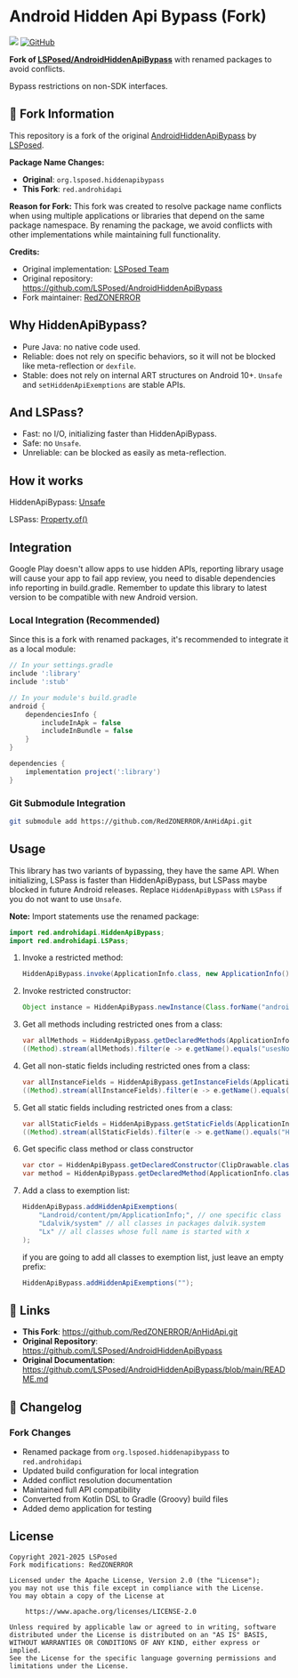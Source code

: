 # Android Hidden Api Bypass (Fork)

![](https://img.shields.io/badge/Android-1.0%20--%2016-blue.svg)
[![GitHub](https://img.shields.io/github/license/RedZONERROR/AnHidApi)](https://github.com/RedZONERROR/AnHidApi/blob/main/LICENSE)

**Fork of [LSPosed/AndroidHiddenApiBypass](https://github.com/LSPosed/AndroidHiddenApiBypass)** with renamed packages to avoid conflicts.

Bypass restrictions on non-SDK interfaces.

## 🔄 Fork Information

This repository is a fork of the original [AndroidHiddenApiBypass](https://github.com/LSPosed/AndroidHiddenApiBypass) by [LSPosed](https://github.com/LSPosed). 

**Package Name Changes:**
- **Original**: `org.lsposed.hiddenapibypass`
- **This Fork**: `red.androhidapi`

**Reason for Fork:**
This fork was created to resolve package name conflicts when using multiple applications or libraries that depend on the same package namespace. By renaming the package, we avoid conflicts with other implementations while maintaining full functionality.

**Credits:**
- Original implementation: [LSPosed Team](https://github.com/LSPosed)
- Original repository: https://github.com/LSPosed/AndroidHiddenApiBypass
- Fork maintainer: [RedZONERROR](https://github.com/RedZONERROR)

## Why HiddenApiBypass?

- Pure Java: no native code used.
- Reliable: does not rely on specific behaviors, so it will not be blocked like meta-reflection or `dexfile`.
- Stable: does not rely on internal ART structures on Android 10+. `Unsafe` and `setHiddenApiExemptions` are stable APIs.

## And LSPass?

- Fast: no I/O, initializing faster than HiddenApiBypass.
- Safe: no `Unsafe`.
- Unreliable: can be blocked as easily as meta-reflection.

## How it works

HiddenApiBypass: [Unsafe](https://lovesykun.cn/archives/android-hidden-api-bypass.html)

LSPass: [Property.of()](https://github.com/michalbednarski/LeakValue?tab=readme-ov-file#putting-it-all-together)

## Integration

Google Play doesn't allow apps to use hidden APIs, reporting library usage will cause your app to fail app review,
you need to disable dependencies info reporting in build.gradle.
Remember to update this library to latest version to be compatible with new Android version.

### Local Integration (Recommended)

Since this is a fork with renamed packages, it's recommended to integrate it as a local module:

```gradle
// In your settings.gradle
include ':library'
include ':stub'

// In your module's build.gradle
android {
    dependenciesInfo {
        includeInApk = false
        includeInBundle = false
    }
}

dependencies {
    implementation project(':library')
}
```

### Git Submodule Integration

```bash
git submodule add https://github.com/RedZONERROR/AnHidApi.git
```

## Usage

This library has two variants of bypassing, they have the same API.
When initializing, LSPass is faster than HiddenApiBypass, but LSPass maybe blocked in future Android releases.
Replace `HiddenApiBypass` with `LSPass` if you do not want to use `Unsafe`.

**Note:** Import statements use the renamed package:
```java
import red.androhidapi.HiddenApiBypass;
import red.androhidapi.LSPass;
```

1. Invoke a restricted method:
    ```java
    HiddenApiBypass.invoke(ApplicationInfo.class, new ApplicationInfo(), "usesNonSdkApi"/*, args*/)
    ```
1. Invoke restricted constructor:
    ```java
    Object instance = HiddenApiBypass.newInstance(Class.forName("android.app.IActivityManager$Default")/*, args*/);
    ```
1. Get all methods including restricted ones from a class:
    ```java
    var allMethods = HiddenApiBypass.getDeclaredMethods(ApplicationInfo.class);
    ((Method).stream(allMethods).filter(e -> e.getName().equals("usesNonSdkApi")).findFirst().get()).invoke(new ApplicationInfo());
    ```
1. Get all non-static fields including restricted ones from a class:
    ```java
    var allInstanceFields = HiddenApiBypass.getInstanceFields(ApplicationInfo.class);
    ((Method).stream(allInstanceFields).filter(e -> e.getName().equals("longVersionCode")).findFirst().get()).get(new ApplicationInfo());
    ```
1. Get all static fields including restricted ones from a class:
    ```java
    var allStaticFields = HiddenApiBypass.getStaticFields(ApplicationInfo.class);
    ((Method).stream(allStaticFields).filter(e -> e.getName().equals("HIDDEN_API_ENFORCEMENT_DEFAULT")).findFirst().get()).get(null);
    ```
1. Get specific class method or class constructor
    ```java
    var ctor = HiddenApiBypass.getDeclaredConstructor(ClipDrawable.class /*, args */);
    var method = HiddenApiBypass.getDeclaredMethod(ApplicationInfo.class, "getHiddenApiEnforcementPolicy" /*, args */);
    ```
1. Add a class to exemption list:
    ```java
    HiddenApiBypass.addHiddenApiExemptions(
        "Landroid/content/pm/ApplicationInfo;", // one specific class
        "Ldalvik/system" // all classes in packages dalvik.system
        "Lx" // all classes whose full name is started with x
    );
    ```
    if you are going to add all classes to exemption list, just leave an empty prefix:
    ```java
    HiddenApiBypass.addHiddenApiExemptions("");
    ```
## 🔗 Links

- **This Fork**: https://github.com/RedZONERROR/AnHidApi.git
- **Original Repository**: https://github.com/LSPosed/AndroidHiddenApiBypass
- **Original Documentation**: https://github.com/LSPosed/AndroidHiddenApiBypass/blob/main/README.md

## 📝 Changelog

### Fork Changes
- Renamed package from `org.lsposed.hiddenapibypass` to `red.androhidapi`
- Updated build configuration for local integration
- Added conflict resolution documentation
- Maintained full API compatibility
- Converted from Kotlin DSL to Gradle (Groovy) build files
- Added demo application for testing

## License

    Copyright 2021-2025 LSPosed
    Fork modifications: RedZONERROR

    Licensed under the Apache License, Version 2.0 (the "License");
    you may not use this file except in compliance with the License.
    You may obtain a copy of the License at

        https://www.apache.org/licenses/LICENSE-2.0

    Unless required by applicable law or agreed to in writing, software
    distributed under the License is distributed on an "AS IS" BASIS,
    WITHOUT WARRANTIES OR CONDITIONS OF ANY KIND, either express or implied.
    See the License for the specific language governing permissions and
    limitations under the License.
